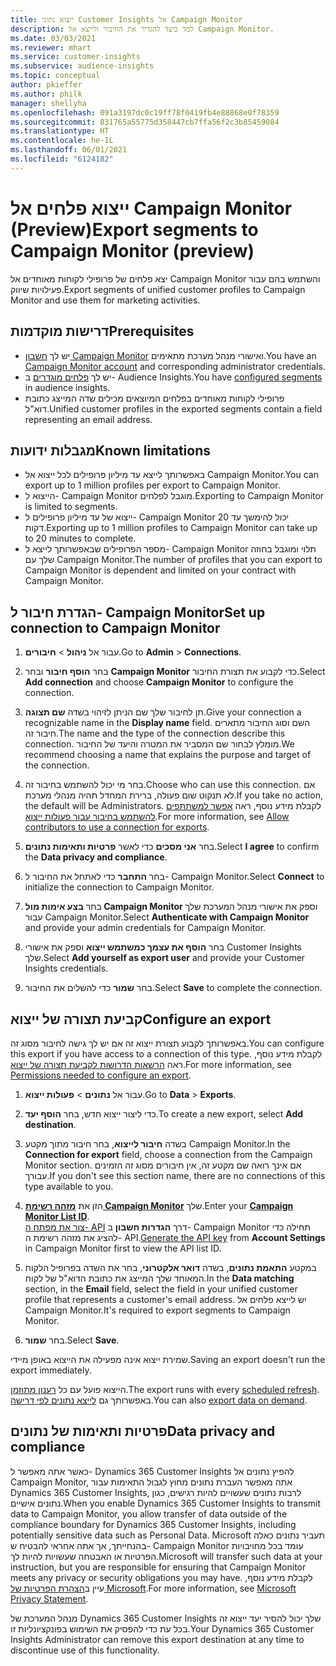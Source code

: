 ```yaml
---
title: ייצוא נתוני Customer Insights אל Campaign Monitor
description: למד כיצד להגדיר את החיבור ולייצא אל Campaign Monitor.
ms.date: 03/03/2021
ms.reviewer: mhart
ms.service: customer-insights
ms.subservice: audience-insights
ms.topic: conceptual
author: pkieffer
ms.author: philk
manager: shellyha
ms.openlocfilehash: 091a3197dc0c19ff78f0419fb4e88868e0f78359
ms.sourcegitcommit: 831765a55775d358447cb7ffa56f2c3b85459084
ms.translationtype: HT
ms.contentlocale: he-IL
ms.lasthandoff: 06/01/2021
ms.locfileid: "6124182"
---
```

# <a name="export-segments-to-campaign-monitor-preview"></a><span data-ttu-id="cc75e-103">ייצוא פלחים אל Campaign Monitor‏ (Preview)</span><span class="sxs-lookup"><span data-stu-id="cc75e-103">Export segments to Campaign Monitor (preview)</span></span>

<span data-ttu-id="cc75e-104">יצא פלחים של פרופילי לקוחות מאוחדים אל Campaign Monitor והשתמש בהם עבור פעילויות שיווק.</span><span class="sxs-lookup"><span data-stu-id="cc75e-104">Export segments of unified customer profiles to Campaign Monitor and use them for marketing activities.</span></span>

## <a name="prerequisites"></a><span data-ttu-id="cc75e-105">דרישות מוקדמות</span><span class="sxs-lookup"><span data-stu-id="cc75e-105">Prerequisites</span></span>

-   <span data-ttu-id="cc75e-106">יש לך [חשבון Campaign Monitor](https://www.campaignmonitor.com/) ואישורי מנהל מערכת מתאימים.</span><span class="sxs-lookup"><span data-stu-id="cc75e-106">You have an [Campaign Monitor account](https://www.campaignmonitor.com/) and corresponding administrator credentials.</span></span>
-   <span data-ttu-id="cc75e-107">יש לך [פלחים מוגדרים](segments.md) ב- Audience Insights.</span><span class="sxs-lookup"><span data-stu-id="cc75e-107">You have [configured segments](segments.md) in audience insights.</span></span>
-   <span data-ttu-id="cc75e-108">פרופילי לקוחות מאוחדים בפלחים המיוצאים מכילים שדה המייצג כתובת דוא"ל.</span><span class="sxs-lookup"><span data-stu-id="cc75e-108">Unified customer profiles in the exported segments contain a field representing an email address.</span></span>

## <a name="known-limitations"></a><span data-ttu-id="cc75e-109">מגבלות ידועות</span><span class="sxs-lookup"><span data-stu-id="cc75e-109">Known limitations</span></span>

- <span data-ttu-id="cc75e-110">באפשרותך לייצא עד מיליון פרופילים לכל ייצוא אל Campaign Monitor.</span><span class="sxs-lookup"><span data-stu-id="cc75e-110">You can export up to 1 million profiles per export to Campaign Monitor.</span></span>
- <span data-ttu-id="cc75e-111">הייצוא ל- Campaign Monitor מוגבל לפלחים.</span><span class="sxs-lookup"><span data-stu-id="cc75e-111">Exporting to Campaign Monitor is limited to segments.</span></span>
- <span data-ttu-id="cc75e-112">ייצוא של עד מיליון פרופילים ל- Campaign Monitor יכול להימשך עד 20 דקות.</span><span class="sxs-lookup"><span data-stu-id="cc75e-112">Exporting up to 1 million profiles to Campaign Monitor can take up to 20 minutes to complete.</span></span> 
- <span data-ttu-id="cc75e-113">מספר הפרופילים שבאפשרותך לייצא ל- Campaign Monitor תלוי ומוגבל בחוזה שלך עם Campaign Monitor.</span><span class="sxs-lookup"><span data-stu-id="cc75e-113">The number of profiles that you can export to Campaign Monitor is dependent and limited on your contract with Campaign Monitor.</span></span>

## <a name="set-up-connection-to-campaign-monitor"></a><span data-ttu-id="cc75e-114">הגדרת חיבור ל- Campaign Monitor</span><span class="sxs-lookup"><span data-stu-id="cc75e-114">Set up connection to Campaign Monitor</span></span>

1. <span data-ttu-id="cc75e-115">עבור אל **ניהול** > **חיבורים**.</span><span class="sxs-lookup"><span data-stu-id="cc75e-115">Go to **Admin** > **Connections**.</span></span>

1. <span data-ttu-id="cc75e-116">בחר **הוסף חיבור** ובחר **Campaign Monitor** כדי לקבוע את תצורת החיבור.</span><span class="sxs-lookup"><span data-stu-id="cc75e-116">Select **Add connection** and choose **Campaign Monitor** to configure the connection.</span></span>

1. <span data-ttu-id="cc75e-117">תן לחיבור שלך שם הניתן לזיהוי בשדה **שם תצוגה**.</span><span class="sxs-lookup"><span data-stu-id="cc75e-117">Give your connection a recognizable name in the **Display name** field.</span></span> <span data-ttu-id="cc75e-118">השם וסוג החיבור מתארים חיבור זה.</span><span class="sxs-lookup"><span data-stu-id="cc75e-118">The name and the type of the connection describe this connection.</span></span> <span data-ttu-id="cc75e-119">מומלץ לבחור שם המסביר את המטרה והיעד של החיבור.</span><span class="sxs-lookup"><span data-stu-id="cc75e-119">We recommend choosing a name that explains the purpose and target of the connection.</span></span>

1. <span data-ttu-id="cc75e-120">בחר מי יכול להשתמש בחיבור זה.</span><span class="sxs-lookup"><span data-stu-id="cc75e-120">Choose who can use this connection.</span></span> <span data-ttu-id="cc75e-121">אם לא תנקוט שום פעולה, ברירת המחדל תהיה מנהלי מערכת.</span><span class="sxs-lookup"><span data-stu-id="cc75e-121">If you take no action, the default will be Administrators.</span></span> <span data-ttu-id="cc75e-122">לקבלת מידע נוסף, ראה [אפשר למשתתפים להשתמש בחיבור עבור פעולות ייצוא](connections.md#allow-contributors-to-use-a-connection-for-exports).</span><span class="sxs-lookup"><span data-stu-id="cc75e-122">For more information, see [Allow contributors to use a connection for exports](connections.md#allow-contributors-to-use-a-connection-for-exports).</span></span>

1. <span data-ttu-id="cc75e-123">בחר **אני מסכים** כדי לאשר **פרטיות ותאימות נתונים**.</span><span class="sxs-lookup"><span data-stu-id="cc75e-123">Select **I agree** to confirm the **Data privacy and compliance**.</span></span>

1. <span data-ttu-id="cc75e-124">בחר **התחבר** כדי לאתחל את החיבור ל- Campaign Monitor.</span><span class="sxs-lookup"><span data-stu-id="cc75e-124">Select **Connect** to initialize the connection to Campaign Monitor.</span></span>

1. <span data-ttu-id="cc75e-125">בחר **בצע אימות מול Campaign Monitor** וספק את אישורי מנהל המערכת שלך עבור Campaign Monitor.</span><span class="sxs-lookup"><span data-stu-id="cc75e-125">Select **Authenticate with Campaign Monitor** and provide your admin credentials for Campaign Monitor.</span></span>

1. <span data-ttu-id="cc75e-126">בחר **הוסף את עצמך כמשתמש ייצוא** וספק את אישורי Customer Insights שלך.</span><span class="sxs-lookup"><span data-stu-id="cc75e-126">Select **Add yourself as export user** and provide your Customer Insights credentials.</span></span>

1. <span data-ttu-id="cc75e-127">בחר **שמור** כדי להשלים את החיבור.</span><span class="sxs-lookup"><span data-stu-id="cc75e-127">Select **Save** to complete the connection.</span></span>

## <a name="configure-an-export"></a><span data-ttu-id="cc75e-128">קביעת תצורה של ייצוא</span><span class="sxs-lookup"><span data-stu-id="cc75e-128">Configure an export</span></span>

<span data-ttu-id="cc75e-129">באפשרותך לקבוע תצורת ייצוא זה אם יש לך גישה לחיבור מסוג זה.</span><span class="sxs-lookup"><span data-stu-id="cc75e-129">You can configure this export if you have access to a connection of this type.</span></span> <span data-ttu-id="cc75e-130">לקבלת מידע נוסף, ראה [הרשאות הדרושות לקביעת תצורה של ייצוא](export-destinations.md#set-up-a-new-export).</span><span class="sxs-lookup"><span data-stu-id="cc75e-130">For more information, see [Permissions needed to configure an export](export-destinations.md#set-up-a-new-export).</span></span>

1. <span data-ttu-id="cc75e-131">עבור אל **נתונים** > **פעולות ייצוא**.</span><span class="sxs-lookup"><span data-stu-id="cc75e-131">Go to **Data** > **Exports**.</span></span>

1. <span data-ttu-id="cc75e-132">כדי ליצור ייצוא חדש, בחר **הוסף יעד**.</span><span class="sxs-lookup"><span data-stu-id="cc75e-132">To create a new export, select **Add destination**.</span></span>

1. <span data-ttu-id="cc75e-133">בשדה **חיבור לייצוא**, בחר חיבור מתוך מקטע Campaign Monitor.</span><span class="sxs-lookup"><span data-stu-id="cc75e-133">In the **Connection for export** field, choose a connection from the Campaign Monitor section.</span></span> <span data-ttu-id="cc75e-134">אם אינך רואה שם מקטע זה, אין חיבורים מסוג זה הזמינים עבורך.</span><span class="sxs-lookup"><span data-stu-id="cc75e-134">If you don't see this section name, there are no connections of this type available to you.</span></span>

1. <span data-ttu-id="cc75e-135">הזן את [**מזהה רשימת Campaign Monitor**](https://www.campaignmonitor.com/api/getting-started/#your-list-id) שלך.</span><span class="sxs-lookup"><span data-stu-id="cc75e-135">Enter your [**Campaign Monitor List ID**](https://www.campaignmonitor.com/api/getting-started/#your-list-id).</span></span>    
   <span data-ttu-id="cc75e-136">[צור את מפתח ה- API](https://www.campaignmonitor.com/api/getting-started/) דרך **הגדרות חשבון** ב- Campaign Monitor תחילה כדי להציג את מזהה רשימת ה- API.</span><span class="sxs-lookup"><span data-stu-id="cc75e-136">[Generate the API key](https://www.campaignmonitor.com/api/getting-started/) from **Account Settings** in Campaign Monitor first to view the API list ID.</span></span>  

3. <span data-ttu-id="cc75e-137">במקטע **התאמת נתונים**, בשדה **דואר אלקטרוני**, בחר את השדה בפרופיל הלקוח המאוחד שלך המייצג את כתובת הדוא"ל של לקוח.</span><span class="sxs-lookup"><span data-stu-id="cc75e-137">In the **Data matching** section, in the **Email** field, select the field in your unified customer profile that represents a customer's email address.</span></span> <span data-ttu-id="cc75e-138">יש לייצא פלחים אל Campaign Monitor.</span><span class="sxs-lookup"><span data-stu-id="cc75e-138">It's required to export segments to Campaign Monitor.</span></span>

1. <span data-ttu-id="cc75e-139">בחר **שמור**.</span><span class="sxs-lookup"><span data-stu-id="cc75e-139">Select **Save**.</span></span>

<span data-ttu-id="cc75e-140">שמירת ייצוא אינה מפעילה את הייצוא באופן מיידי.</span><span class="sxs-lookup"><span data-stu-id="cc75e-140">Saving an export doesn't run the export immediately.</span></span>

<span data-ttu-id="cc75e-141">הייצוא פועל עם כל [רענון מתוזמן](system.md#schedule-tab).</span><span class="sxs-lookup"><span data-stu-id="cc75e-141">The export runs with every [scheduled refresh](system.md#schedule-tab).</span></span> <span data-ttu-id="cc75e-142">באפשרותך גם [לייצא נתונים לפי דרישה](export-destinations.md#run-exports-on-demand).</span><span class="sxs-lookup"><span data-stu-id="cc75e-142">You can also [export data on demand](export-destinations.md#run-exports-on-demand).</span></span> 


## <a name="data-privacy-and-compliance"></a><span data-ttu-id="cc75e-143">פרטיות ותאימות של נתונים</span><span class="sxs-lookup"><span data-stu-id="cc75e-143">Data privacy and compliance</span></span>

<span data-ttu-id="cc75e-144">כאשר אתה מאפשר ל- Dynamics 365 Customer Insights להפיץ נתונים אל Campaign Monitor, אתה מאפשר העברת נתונים מחוץ לגבול התאימות עבור Dynamics 365 Customer Insights, לרבות נתונים שעשויים להיות רגישים, כגון נתונים אישיים.</span><span class="sxs-lookup"><span data-stu-id="cc75e-144">When you enable Dynamics 365 Customer Insights to transmit data to Campaign Monitor, you allow transfer of data outside of the compliance boundary for Dynamics 365 Customer Insights, including potentially sensitive data such as Personal Data.</span></span> <span data-ttu-id="cc75e-145">Microsoft תעביר נתונים כאלה בהנחייתך, אך אתה אחראי להבטיח ש- Campaign Monitor עומד בכל מחויבויות הפרטיות או האבטחה שעשויות להיות לך.</span><span class="sxs-lookup"><span data-stu-id="cc75e-145">Microsoft will transfer such data at your instruction, but you are responsible for ensuring that Campaign Monitor meets any privacy or security obligations you may have.</span></span> <span data-ttu-id="cc75e-146">לקבלת מידע נוסף, עיין ב[הצהרת הפרטיות של Microsoft](https://go.microsoft.com/fwlink/?linkid=396732).</span><span class="sxs-lookup"><span data-stu-id="cc75e-146">For more information, see [Microsoft Privacy Statement](https://go.microsoft.com/fwlink/?linkid=396732).</span></span>

<span data-ttu-id="cc75e-147">מנהל המערכת של Dynamics 365 Customer Insights שלך יכול להסיר יעד ייצוא זה בכל עת כדי להפסיק את השימוש בפונקציונליות זו.</span><span class="sxs-lookup"><span data-stu-id="cc75e-147">Your Dynamics 365 Customer Insights Administrator can remove this export destination at any time to discontinue use of this functionality.</span></span>
